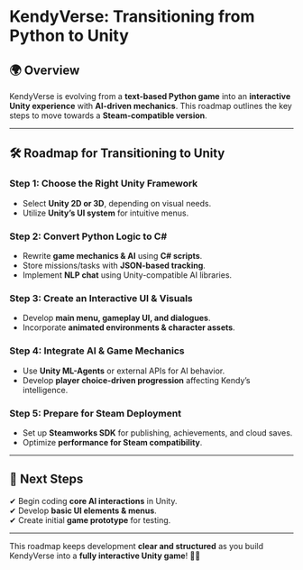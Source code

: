# KendyVerse: Transitioning from Python to Unity

## 🌍 Overview  
KendyVerse is evolving from a **text-based Python game** into an **interactive Unity experience** with **AI-driven mechanics**. This roadmap outlines the key steps to move towards a **Steam-compatible version**.

---

## 🛠 Roadmap for Transitioning to Unity  
### **Step 1: Choose the Right Unity Framework**  
- Select **Unity 2D or 3D**, depending on visual needs.  
- Utilize **Unity’s UI system** for intuitive menus.  

### **Step 2: Convert Python Logic to C#**  
- Rewrite **game mechanics & AI** using **C# scripts**.  
- Store missions/tasks with **JSON-based tracking**.  
- Implement **NLP chat** using Unity-compatible AI libraries.  

### **Step 3: Create an Interactive UI & Visuals**  
- Develop **main menu, gameplay UI, and dialogues**.  
- Incorporate **animated environments & character assets**.  

### **Step 4: Integrate AI & Game Mechanics**  
- Use **Unity ML-Agents** or external APIs for AI behavior.  
- Develop **player choice-driven progression** affecting Kendy’s intelligence.  

### **Step 5: Prepare for Steam Deployment**  
- Set up **Steamworks SDK** for publishing, achievements, and cloud saves.  
- Optimize **performance for Steam compatibility**.  

---

## 🚀 Next Steps  
✔ Begin coding **core AI interactions** in Unity.  
✔ Develop **basic UI elements & menus**.  
✔ Create initial **game prototype** for testing.  

---

This roadmap keeps development **clear and structured** as you build KendyVerse into a **fully interactive Unity game**! 🚀🔥  
